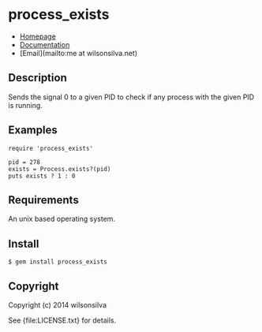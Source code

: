 # process_exists

* [Homepage](https://rubygems.org/gems/process_exists)
* [Documentation](http://rubydoc.info/gems/process_exists/frames)
* [Email](mailto:me at wilsonsilva.net)

## Description

Sends the signal 0 to a given PID to check if any process with the given PID is running.

## Examples

    require 'process_exists'
    
    pid = 278
    exists = Process.exists?(pid)
    puts exists ? 1 : 0

## Requirements

An unix based operating system.

## Install

    $ gem install process_exists

## Copyright

Copyright (c) 2014 wilsonsilva

See {file:LICENSE.txt} for details.
